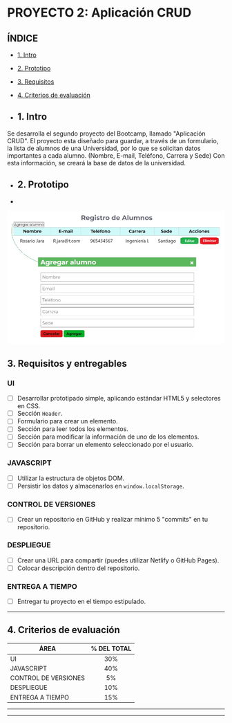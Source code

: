 # PROYECTO 2: Aplicación CRUD

## **ÍNDICE**

* [1. Intro](#1-intro)
* [2. Prototipo](#2-prototipo)
* [3. Requisitos](#3-requisitos-y-entregables)
* [4. Criterios de evaluación](#4-criterios-de-evaluaci%C3%B3n)

* ## 1. Intro
Se desarrolla el segundo proyecto del Bootcamp, llamado "Aplicación CRUD". 
El proyecto esta diseñado para guardar, a través de un formulario, la lista de alumnos de una Universidad, por lo que se solicitan datos importantes a cada alumno.
(Nombre, E-mail, Teléfono,	Carrera	y Sede)
Con esta información, se creará la base de datos de la universidad.

* ## 2. Prototipo
* 
![](./IMG/Prototipo.jpg)

## 3. Requisitos y entregables

### UI
- [ ] Desarrollar prototipado simple, aplicando estándar HTML5 y selectores en CSS.
- [ ] Sección `Header`.
- [ ] Formulario para crear un elemento.
- [ ] Sección para leer todos los elementos.
- [ ] Sección para modificar la información de uno de los elementos.
- [ ] Sección para borrar un elemento seleccionado por el usuario.

### JAVASCRIPT
- [ ] Utilizar la estructura de objetos DOM.
- [ ] Persistir los datos y almacenarlos en `window.localStorage`.

### CONTROL DE VERSIONES
- [ ] Crear un repositorio en GitHub y realizar mínimo 5 "commits" en tu repositorio.

### DESPLIEGUE
- [ ] Crear una URL para compartir (puedes utilizar Netlify o GitHub Pages).
- [ ] Colocar descripción dentro del repositorio.

### ENTREGA A TIEMPO
- [ ] Entregar tu proyecto en el tiempo estipulado.

****

## 4. Criterios de evaluación

| ÁREA       | % DEL TOTAL |
| ------------- |:-------------:|
| UI      | 30%     |
| JAVASCRIPT      | 40%     |
| CONTROL DE VERSIONES      | 5%     |
| DESPLIEGUE | 10%      |
| ENTREGA A TIEMPO | 15%      |

****


****
